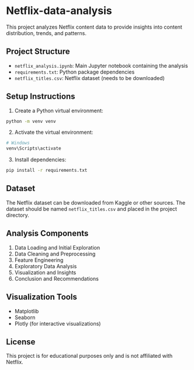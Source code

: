 # Netflix-data-analysis

This project analyzes Netflix content data to provide insights into content distribution, trends, and patterns.

## Project Structure

- `netflix_analysis.ipynb`: Main Jupyter notebook containing the analysis
- `requirements.txt`: Python package dependencies
- `netflix_titles.csv`: Netflix dataset (needs to be downloaded)

## Setup Instructions

1. Create a Python virtual environment:
```bash
python -m venv venv
```

2. Activate the virtual environment:
```bash
# Windows
venv\Scripts\activate
```

3. Install dependencies:
```bash
pip install -r requirements.txt
```

## Dataset

The Netflix dataset can be downloaded from Kaggle or other sources. The dataset should be named `netflix_titles.csv` and placed in the project directory.

## Analysis Components

1. Data Loading and Initial Exploration
2. Data Cleaning and Preprocessing
3. Feature Engineering
4. Exploratory Data Analysis
5. Visualization and Insights
6. Conclusion and Recommendations

## Visualization Tools

- Matplotlib
- Seaborn
- Plotly (for interactive visualizations)

## License

This project is for educational purposes only and is not affiliated with Netflix.
